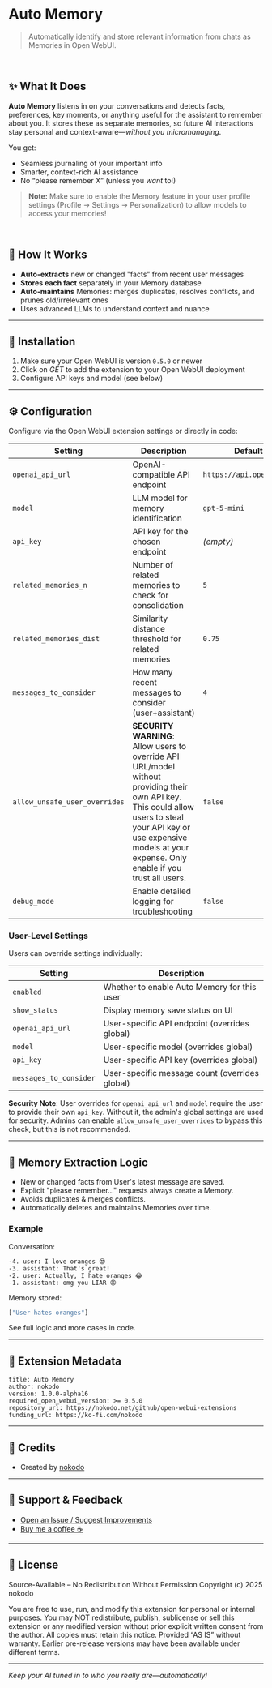 # Auto Memory

> Automatically identify and store relevant information from chats as Memories in Open WebUI.

<br>

## ✨ What It Does

**Auto Memory** listens in on your conversations and detects facts, preferences, key moments, or anything useful for the assistant to remember about you.
It stores these as separate memories, so future AI interactions stay personal and context-aware—_without you micromanaging_.

You get:

- Seamless journaling of your important info
- Smarter, context-rich AI assistance
- No “please remember X” (unless you _want_ to!)

> **Note:** Make sure to enable the Memory feature in your user profile settings (Profile → Settings → Personalization) to allow models to access your memories!

<br>

## 💾 How It Works

- **Auto-extracts** new or changed "facts" from recent user messages
- **Stores each fact** separately in your Memory database
- **Auto-maintains** Memories: merges duplicates, resolves conflicts, and prunes old/irrelevant ones
- Uses advanced LLMs to understand context and nuance

---

## 🚀 Installation

1. Make sure your Open WebUI is version `0.5.0` or newer
2. Click on _GET_ to add the extension to your Open WebUI deployment
3. Configure API keys and model (see below)

---

## ⚙️ Configuration

Configure via the Open WebUI extension settings or directly in code:

| Setting                       | Description                                                                                                                                                                                                                | Default                  |
| ----------------------------- | -------------------------------------------------------------------------------------------------------------------------------------------------------------------------------------------------------------------------- | ------------------------ |
| `openai_api_url`              | OpenAI-compatible API endpoint                                                                                                                                                                                             | `https://api.openai.com` |
| `model`                       | LLM model for memory identification                                                                                                                                                                                        | `gpt-5-mini`             |
| `api_key`                     | API key for the chosen endpoint                                                                                                                                                                                            | _(empty)_                |
| `related_memories_n`          | Number of related memories to check for consolidation                                                                                                                                                                      | `5`                      |
| `related_memories_dist`       | Similarity distance threshold for related memories                                                                                                                                                                         | `0.75`                   |
| `messages_to_consider`        | How many recent messages to consider (user+assistant)                                                                                                                                                                      | `4`                      |
| `allow_unsafe_user_overrides` | **SECURITY WARNING**: Allow users to override API URL/model without providing their own API key. This could allow users to steal your API key or use expensive models at your expense. Only enable if you trust all users. | `false`                  |
| `debug_mode`                  | Enable detailed logging for troubleshooting                                                                                                                                                                                | `false`                  |

### User-Level Settings

Users can override settings individually:

| Setting                | Description                                    |
| ---------------------- | ---------------------------------------------- |
| `enabled`              | Whether to enable Auto Memory for this user    |
| `show_status`          | Display memory save status on UI               |
| `openai_api_url`       | User-specific API endpoint (overrides global)  |
| `model`                | User-specific model (overrides global)         |
| `api_key`              | User-specific API key (overrides global)       |
| `messages_to_consider` | User-specific message count (overrides global) |

**Security Note**: User overrides for `openai_api_url` and `model` require the user to provide their own `api_key`. Without it, the admin's global settings are used for security. Admins can enable `allow_unsafe_user_overrides` to bypass this check, but this is not recommended.

---

## 🧠 Memory Extraction Logic

- New or changed facts from User's latest message are saved.
- Explicit "please remember..." requests always create a Memory.
- Avoids duplicates & merges conflicts.
- Automatically deletes and maintains Memories over time.

### Example

Conversation:

```
-4. user: I love oranges 😍
-3. assistant: That's great!
-2. user: Actually, I hate oranges 😂
-1. assistant: omg you LIAR 😡
```

Memory stored:

```python
["User hates oranges"]
```

See full logic and more cases in code.

---

## 🧰 Extension Metadata

```
title: Auto Memory
author: nokodo
version: 1.0.0-alpha16
required_open_webui_version: >= 0.5.0
repository_url: https://nokodo.net/github/open-webui-extensions
funding_url: https://ko-fi.com/nokodo
```

---

## 🙌 Credits

- Created by [nokodo](https://nokodo.net)

---

## 💖 Support & Feedback

- [Open an Issue / Suggest Improvements](https://nokodo.net/github/open-webui-extensions)
- [Buy me a coffee ☕](https://ko-fi.com/nokodo)

---

## 📜 License

Source-Available – No Redistribution Without Permission
Copyright (c) 2025 nokodo

You are free to use, run, and modify this extension for personal or internal purposes.
You may NOT redistribute, publish, sublicense or sell this extension or any modified version without prior explicit written consent from the author.
All copies must retain this notice. Provided “AS IS” without warranty.
Earlier pre-release versions may have been available under different terms.

---

_Keep your AI tuned in to who you really are—automatically!_
